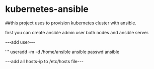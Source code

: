 # kubernetes-ansible

##this project uses to provision kubernetes cluster with ansible.

first you can create ansible admin user both nodes and ansible server.

---add user---

'''
useradd -m -d /home/ansible ansible
passwd ansible

---add all hosts-ip to /etc/hosts file---


